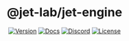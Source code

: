 <div align="center">
  <h1>@jet-lab/jet-engine</h1>

  [![Version](https://img.shields.io/npm/v/@jet-lab/jet-engine?color=red)](https://www.npmjs.com/package/@jet-lab/jet-engine)
  [![Docs](https://img.shields.io/badge/doc-typedocs-success)](https://jet-lab.github.io/jet-engine/)
  [![Discord](https://img.shields.io/discord/833805114602291200?color=blueviolet)](https://discord.gg/RW2hsqwfej)
  [![License](https://img.shields.io/github/license/jet-lab/jet-engine?color=blue)](./LICENSE)
</div>
